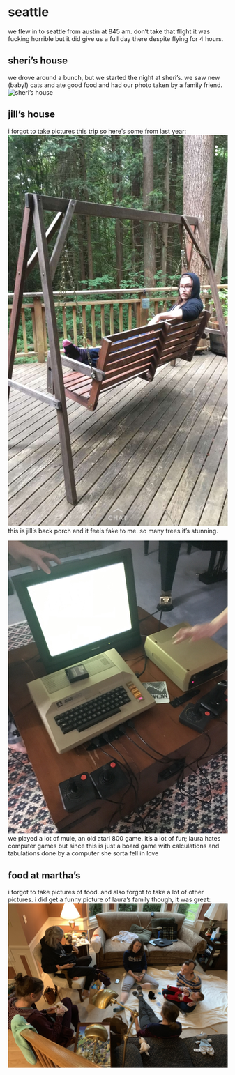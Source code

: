 # seattle
we flew in to seattle from austin at 845 am. don’t take that flight it was fucking horrible but it did give us a full day there despite flying for 4 hours. 

##  sheri’s house
we drove around a bunch, but we started the night at sheri’s. we saw new (baby!) cats and ate good food and had our photo taken by a family friend. 
![sheri’s house](/photos/lt-thanksgiving/sheri’s-house.jpeg)

## jill’s house
i forgot to take pictures this trip so here’s some from last year: 
![josiah](/photos/lt-thanksgiving/josiah.jpeg)
this is jill’s back porch and it feels fake to me. so many trees it’s stunning. 

![mule](/photos/lt-thanksgiving/mule.jpeg)
we played a lot of mule, an old atari 800 game. it’s a lot of fun; laura hates computer games but since this is just a board game with calculations and tabulations done by a computer she sorta fell in love 

## food at martha’s
i forgot to take pictures of food. and also forgot to take a lot of other pictures. i did get a funny picture of laura’s family though, it was great:
![family sit time](/photos/lt-thanksgiving/family-sit-time.jpeg)